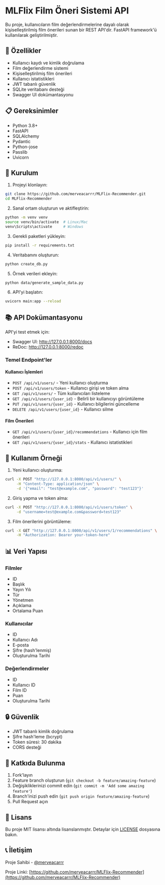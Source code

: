 # MLFlix Film Öneri Sistemi API

Bu proje, kullanıcıların film değerlendirmelerine dayalı olarak kişiselleştirilmiş film önerileri sunan bir REST API'dir. FastAPI framework'ü kullanılarak geliştirilmiştir.

## 🚀 Özellikler

- Kullanıcı kaydı ve kimlik doğrulama
- Film değerlendirme sistemi
- Kişiselleştirilmiş film önerileri
- Kullanıcı istatistikleri
- JWT tabanlı güvenlik
- SQLite veritabanı desteği
- Swagger UI dokümantasyonu

## 📋 Gereksinimler

- Python 3.8+
- FastAPI
- SQLAlchemy
- Pydantic
- Python-jose
- Passlib
- Uvicorn

## 🔧 Kurulum

1. Projeyi klonlayın:
```bash
git clone https://github.com/merveacarrr/MLFlix-Recommender.git
cd MLFlix-Recommender
```

2. Sanal ortam oluşturun ve aktifleştirin:
```bash
python -m venv venv
source venv/bin/activate  # Linux/Mac
venv\Scripts\activate     # Windows
```

3. Gerekli paketleri yükleyin:
```bash
pip install -r requirements.txt
```

4. Veritabanını oluşturun:
```bash
python create_db.py
```

5. Örnek verileri ekleyin:
```bash
python data/generate_sample_data.py
```

6. API'yi başlatın:
```bash
uvicorn main:app --reload
```

## 📚 API Dokümantasyonu

API'yi test etmek için:
- Swagger UI: http://127.0.0.1:8000/docs
- ReDoc: http://127.0.0.1:8000/redoc

### Temel Endpoint'ler

#### Kullanıcı İşlemleri
- `POST /api/v1/users/` - Yeni kullanıcı oluşturma
- `POST /api/v1/users/token` - Kullanıcı girişi ve token alma
- `GET /api/v1/users/` - Tüm kullanıcıları listeleme
- `GET /api/v1/users/{user_id}` - Belirli bir kullanıcıyı görüntüleme
- `PUT /api/v1/users/{user_id}` - Kullanıcı bilgilerini güncelleme
- `DELETE /api/v1/users/{user_id}` - Kullanıcı silme

#### Film Önerileri
- `GET /api/v1/users/{user_id}/recommendations` - Kullanıcı için film önerileri
- `GET /api/v1/users/{user_id}/stats` - Kullanıcı istatistikleri

## 🎯 Kullanım Örneği

1. Yeni kullanıcı oluşturma:
```bash
curl -X POST "http://127.0.0.1:8000/api/v1/users/" \
     -H "Content-Type: application/json" \
     -d '{"email": "test@example.com", "password": "test123"}'
```

2. Giriş yapma ve token alma:
```bash
curl -X POST "http://127.0.0.1:8000/api/v1/users/token" \
     -d "username=test@example.com&password=test123"
```

3. Film önerilerini görüntüleme:
```bash
curl -X GET "http://127.0.0.1:8000/api/v1/users/1/recommendations" \
     -H "Authorization: Bearer your-token-here"
```

## 📊 Veri Yapısı

### Filmler
- ID
- Başlık
- Yayın Yılı
- Tür
- Yönetmen
- Açıklama
- Ortalama Puan

### Kullanıcılar
- ID
- Kullanıcı Adı
- E-posta
- Şifre (hash'lenmiş)
- Oluşturulma Tarihi

### Değerlendirmeler
- ID
- Kullanıcı ID
- Film ID
- Puan
- Oluşturulma Tarihi

## 🔒 Güvenlik

- JWT tabanlı kimlik doğrulama
- Şifre hash'leme (bcrypt)
- Token süresi: 30 dakika
- CORS desteği

## 🤝 Katkıda Bulunma

1. Fork'layın
2. Feature branch oluşturun (`git checkout -b feature/amazing-feature`)
3. Değişikliklerinizi commit edin (`git commit -m 'Add some amazing feature'`)
4. Branch'inizi push edin (`git push origin feature/amazing-feature`)
5. Pull Request açın

## 📝 Lisans

Bu proje MIT lisansı altında lisanslanmıştır. Detaylar için [LICENSE](LICENSE) dosyasına bakın.

## 📞 İletişim

Proje Sahibi - [@merveacarrr](https://github.com/merveacarrr)

Proje Linki: [https://github.com/merveacarrr/MLFlix-Recommender](https://github.com/merveacarrr/MLFlix-Recommender)
